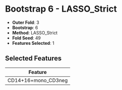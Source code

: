 # Bootstrap 6 - LASSO_Strict

- **Outer Fold**: 3
- **Bootstrap**: 6
- **Method**: LASSO_Strict
- **Fold Seed**: 49
- **Features Selected**: 1

## Selected Features

| Feature |
|---------|
| CD14+16+mono_CD3neg |
